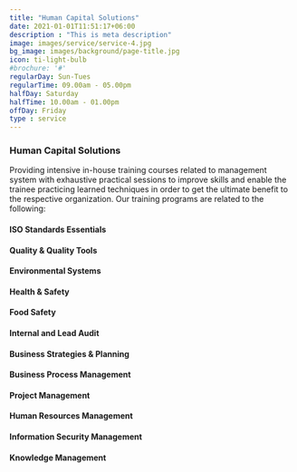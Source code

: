 ```yaml
---
title: "Human Capital Solutions"
date: 2021-01-01T11:51:17+06:00
description : "This is meta description"
image: images/service/service-4.jpg
bg_image: images/background/page-title.jpg
icon: ti-light-bulb
#brochure: '#'
regularDay: Sun-Tues
regularTime: 09.00am - 05.00pm
halfDay: Saturday
halfTime: 10.00am - 01.00pm
offDay: Friday
type : service
---
```


### Human Capital Solutions

Providing intensive in-house training courses related to management system with exhaustive practical sessions to improve skills and enable the trainee practicing learned techniques in order to get the ultimate benefit to the respective organization. Our training programs are related to the following:


#### ISO Standards Essentials
#### Quality & Quality Tools
#### Environmental Systems
#### Health & Safety
#### Food Safety
#### Internal and Lead Audit
#### Business Strategies & Planning
#### Business Process Management
#### Project Management
#### Human Resources Management
#### Information Security Management
#### Knowledge Management




